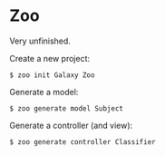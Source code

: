 Zoo
===

Very unfinished.

Create a new project:

```
$ zoo init Galaxy Zoo
```

Generate a model:

```
$ zoo generate model Subject
```

Generate a controller (and view):

```
$ zoo generate controller Classifier
```
